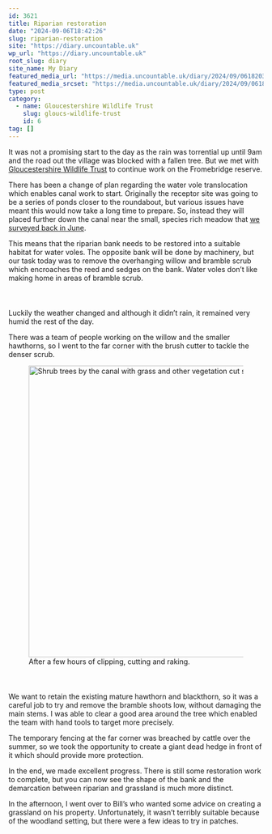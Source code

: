 ```yaml
---
id: 3621
title: Riparian restoration
date: "2024-09-06T18:42:26"
slug: riparian-restoration
site: "https://diary.uncountable.uk"
wp_url: "https://diary.uncountable.uk"
root_slug: diary
site_name: My Diary
featured_media_url: "https://media.uncountable.uk/diary/2024/09/06182038/IMG20240906104226.webp"
featured_media_srcset: "https://media.uncountable.uk/diary/2024/09/06182038/IMG20240906104226-300x145.webp 300w, https://media.uncountable.uk/diary/2024/09/06182038/IMG20240906104226-1024x496.webp 1024w, https://media.uncountable.uk/diary/2024/09/06182038/IMG20240906104226-150x150.webp 150w, https://media.uncountable.uk/diary/2024/09/06182038/IMG20240906104226-640x310.webp 640w, https://media.uncountable.uk/diary/2024/09/06182038/IMG20240906104226.webp 2000w"
type: post
category:
  - name: Gloucestershire Wildlife Trust
    slug: gloucs-wildlife-trust
    id: 6
tag: []
---
```



<p>It was not a promising start to the day as the rain was torrential up until 9am and the road out the village was blocked with a fallen tree.  But we met with <a href="https://www.gloucestershirewildlifetrust.co.uk/volunteer">Gloucestershire Wildlife Trust</a> to continue work on the Fromebridge reserve.</p>



<p>There has been a change of plan regarding the water vole translocation which enables canal work to start.  Originally the receptor site was going to be a series of ponds closer to the roundabout, but various issues have meant this would now take a long time to prepare.  So, instead they will placed further down the canal near the small, species rich meadow that <a href="https://diary.uncountable.uk/2024/06/a-corky-fruited-day/" data-type="post" data-id="3397">we surveyed back in June</a>.</p>



<p>This means that the riparian bank needs to be restored into a suitable habitat for water voles.  The opposite bank will be done by machinery, but our task today was to remove the overhanging willow and bramble scrub which encroaches the reed and sedges on the bank.  Water voles don&#8217;t like making home in areas of bramble scrub.</p>


<style>.kb-row-layout-id3621_1916cc-2f > .kt-row-column-wrap{align-content:start;}:where(.kb-row-layout-id3621_1916cc-2f > .kt-row-column-wrap) > .wp-block-kadence-column{justify-content:start;}.kb-row-layout-id3621_1916cc-2f > .kt-row-column-wrap{column-gap:var(--global-kb-gap-md, 2rem);row-gap:var(--global-kb-gap-md, 2rem);padding-top:var(--global-kb-spacing-sm, 1.5rem);padding-bottom:var(--global-kb-spacing-sm, 1.5rem);grid-template-columns:repeat(2, minmax(0, 1fr));}.kb-row-layout-id3621_1916cc-2f > .kt-row-layout-overlay{opacity:0.30;}@media all and (max-width: 1024px){.kb-row-layout-id3621_1916cc-2f > .kt-row-column-wrap{grid-template-columns:repeat(2, minmax(0, 1fr));}}@media all and (max-width: 767px){.kb-row-layout-id3621_1916cc-2f > .kt-row-column-wrap{grid-template-columns:minmax(0, 1fr);}.kb-row-layout-id3621_1916cc-2f > .kt-row-column-wrap > .wp-block-kadence-column:nth-of-type(1){order:2;}.kb-row-layout-id3621_1916cc-2f > .kt-row-column-wrap > .wp-block-kadence-column:nth-of-type(2){order:1;}.kb-row-layout-id3621_1916cc-2f > .kt-row-column-wrap > .wp-block-kadence-column:nth-of-type(3){order:12;}.kb-row-layout-id3621_1916cc-2f > .kt-row-column-wrap > .wp-block-kadence-column:nth-of-type(4){order:11;}.kb-row-layout-id3621_1916cc-2f > .kt-row-column-wrap > .wp-block-kadence-column:nth-of-type(5){order:22;}.kb-row-layout-id3621_1916cc-2f > .kt-row-column-wrap > .wp-block-kadence-column:nth-of-type(6){order:21;}.kb-row-layout-id3621_1916cc-2f > .kt-row-column-wrap > .wp-block-kadence-column:nth-of-type(7){order:32;}.kb-row-layout-id3621_1916cc-2f > .kt-row-column-wrap > .wp-block-kadence-column:nth-of-type(8){order:31;}}</style><div class="kb-row-layout-wrap kb-row-layout-id3621_1916cc-2f alignnone wp-block-kadence-rowlayout"><div class="kt-row-column-wrap kt-has-2-columns kt-row-layout-equal kt-tab-layout-inherit kt-mobile-layout-row kt-row-valign-top">
<style>.kadence-column3621_7a877b-49 > .kt-inside-inner-col,.kadence-column3621_7a877b-49 > .kt-inside-inner-col:before{border-top-left-radius:0px;border-top-right-radius:0px;border-bottom-right-radius:0px;border-bottom-left-radius:0px;}.kadence-column3621_7a877b-49 > .kt-inside-inner-col{column-gap:var(--global-kb-gap-sm, 1rem);}.kadence-column3621_7a877b-49 > .kt-inside-inner-col{flex-direction:column;}.kadence-column3621_7a877b-49 > .kt-inside-inner-col > .aligncenter{width:100%;}.kadence-column3621_7a877b-49 > .kt-inside-inner-col:before{opacity:0.3;}.kadence-column3621_7a877b-49{position:relative;}@media all and (max-width: 1024px){.kadence-column3621_7a877b-49 > .kt-inside-inner-col{flex-direction:column;justify-content:center;}}@media all and (max-width: 767px){.kadence-column3621_7a877b-49 > .kt-inside-inner-col{flex-direction:column;justify-content:center;}}</style>
<div class="wp-block-kadence-column kadence-column3621_7a877b-49"><div class="kt-inside-inner-col">
<p>Luckily the weather changed and although it didn&#8217;t rain, it remained very humid the rest of the day.</p>



<p>There was a team of people working on the willow and the smaller hawthorns, so I went to the far corner with the brush cutter to tackle the denser scrub.</p>
</div></div>


<style>.kadence-column3621_951f5d-63 > .kt-inside-inner-col,.kadence-column3621_951f5d-63 > .kt-inside-inner-col:before{border-top-left-radius:0px;border-top-right-radius:0px;border-bottom-right-radius:0px;border-bottom-left-radius:0px;}.kadence-column3621_951f5d-63 > .kt-inside-inner-col{column-gap:var(--global-kb-gap-sm, 1rem);}.kadence-column3621_951f5d-63 > .kt-inside-inner-col{flex-direction:column;}.kadence-column3621_951f5d-63 > .kt-inside-inner-col > .aligncenter{width:100%;}.kadence-column3621_951f5d-63 > .kt-inside-inner-col:before{opacity:0.3;}.kadence-column3621_951f5d-63{position:relative;}@media all and (max-width: 1024px){.kadence-column3621_951f5d-63 > .kt-inside-inner-col{flex-direction:column;justify-content:center;}}@media all and (max-width: 767px){.kadence-column3621_951f5d-63 > .kt-inside-inner-col{flex-direction:column;justify-content:center;}}</style>
<div class="wp-block-kadence-column kadence-column3621_951f5d-63"><div class="kt-inside-inner-col">
<figure class="wp-block-image size-large"><img loading="lazy" decoding="async" width="1024" height="576" src="https://media.uncountable.uk/diary/2024/09/06182039/IMG20240906134937-1024x576.webp" alt="Shrub trees by the canal with grass and other vegetation cut short in front of them" class="wp-image-3623" srcset="https://media.uncountable.uk/diary/2024/09/06182039/IMG20240906134937-1024x576.webp 1024w, https://media.uncountable.uk/diary/2024/09/06182039/IMG20240906134937-300x169.webp 300w, https://media.uncountable.uk/diary/2024/09/06182039/IMG20240906134937-640x360.webp 640w, https://media.uncountable.uk/diary/2024/09/06182039/IMG20240906134937.webp 2000w" sizes="auto, (max-width: 1024px) 100vw, 1024px" /><figcaption class="wp-element-caption">After a few hours of clipping, cutting and raking.</figcaption></figure>
</div></div>

</div></div>


<p>We want to retain the existing mature hawthorn and blackthorn, so it was a careful job to try and remove the bramble shoots low, without damaging the main stems.  I was able to clear a good area around the tree which enabled the team with hand tools to target more precisely.</p>



<p>The temporary fencing at the far corner was breached by cattle over the summer, so we took the opportunity to create a giant dead hedge in front of it which should provide more protection.</p>



<p>In the end, we made excellent progress.  There is still some restoration work to complete, but you can now see the shape of the bank and the demarcation between riparian and grassland is much more distinct.</p>



<p>In the afternoon, I went over to Bill&#8217;s who wanted some advice on creating a grassland on his property.  Unfortunately, it wasn&#8217;t terribly suitable because of the woodland setting, but there were a few ideas to try in patches.</p>
